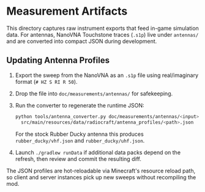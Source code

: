 # Measurement Artifacts

This directory captures raw instrument exports that feed in-game simulation data.
For antennas, NanoVNA Touchstone traces (`.s1p`) live under `antennas/` and are
converted into compact JSON during development.

## Updating Antenna Profiles

1. Export the sweep from the NanoVNA as an `.s1p` file using real/imaginary
   format (`# HZ S RI R 50`).
2. Drop the file into `doc/measurements/antennas/` for safekeeping.
3. Run the converter to regenerate the runtime JSON:

   ```bash
   python tools/antenna_converter.py doc/measurements/antennas/<input>.s1p \
     src/main/resources/data/radiocraft/antenna_profiles/<path>.json
   ```

   For the stock Rubber Ducky antenna this produces `rubber_ducky/vhf.json`
   and `rubber_ducky/uhf.json`.
4. Launch `./gradlew runData` if additional data packs depend on the refresh,
   then review and commit the resulting diff.

The JSON profiles are hot-reloadable via Minecraft's resource reload path, so
client and server instances pick up new sweeps without recompiling the mod.
